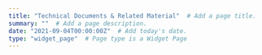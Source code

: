 ```yaml
---
title: "Technical Documents & Related Material"  # Add a page title.
summary: ""  # Add a page description.
date: "2021-09-04T00:00:00Z"  # Add today's date.
type: "widget_page"  # Page type is a Widget Page
---
```

